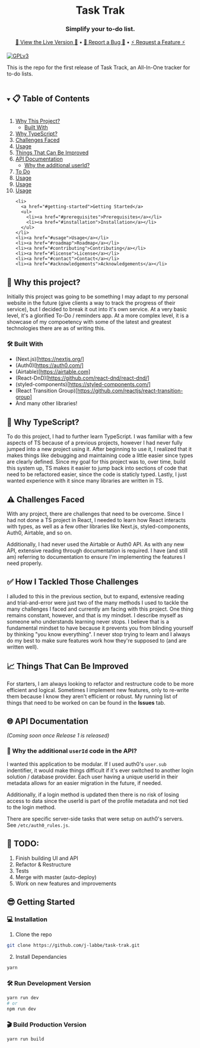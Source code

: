 <div align="center">
  <h1>Task Trak</h1>
  <!-- Logo coming soon -->
  <h3>Simplify your to-do list.</h3>
  <p align="center">
    <a href="https://tasktrak.io">🎉 View the Live Version 🎉</a>
          •      
    <a href="https://github.com/j-labbe/task-trak/issues">🐞 Report a Bug 🐞</a>
          •      
    <a href="https://github.com/j-labbe/task-trak/issues">⚡️ Request a Feature ⚡️</a>
  </p>
</div>

[![GPLv3][license-shield]][license-url]

This is the repo for the first release of Task Track, an All-In-One tracker for to-do lists.

<details open="open">
  <summary><h2 style="display: inline-block">📋 Table of Contents</h2></summary>
  <ol>
    <li>
      <a href="#-why-this-project">Why This Project?</a>
      <ul>
        <li><a href="#-built-with">Built With</a></li>
      </ul>
    </li>
    <li><a href="#-why-typescript">Why TypeScript?</a></li>
    <li><a href="#%EF%B8%8F-challenges-faced">Challenges Faced</a></li>
    <li><a href="#-how-i-tackled-those-challenges">Usage</a></li>
    <li><a href="https://github.com/j-labbe/task-trak/tree/feature-list-dnd#-things-that-can-be-improved">Things That Can Be Improved</a></li>
    <li>
      <a href="#-api-documentation">API Documentation</a>
      <ul>
        <li><a href="#-why-the-additional-userid-code-in-the-api">Why the additional userId?</a></li>
      </ul>
    </li>
    <li><a href="#-todo">To Do</a></li>
    <li><a href="#usage">Usage</a></li>
    <li><a href="#usage">Usage</a></li>
    <li><a href="#usage">Usage</a></li>
    
    
    <li>
      <a href="#getting-started">Getting Started</a>
      <ul>
        <li><a href="#prerequisites">Prerequisites</a></li>
        <li><a href="#installation">Installation</a></li>
      </ul>
    </li>
    <li><a href="#usage">Usage</a></li>
    <li><a href="#roadmap">Roadmap</a></li>
    <li><a href="#contributing">Contributing</a></li>
    <li><a href="#license">License</a></li>
    <li><a href="#contact">Contact</a></li>
    <li><a href="#acknowledgements">Acknowledgements</a></li>
  </ol>
</details>

## 🤔 Why this project?
Initially this project was going to be something I may adapt to my personal website in the future (give clients a way to track the progress of their service), but I decided to break it out into it's own service. At a very basic level, it's a glorified To-Do / reminders app. At a more complex level, it is a showcase of my compoetency with some of the latest and greatest technologies there are as of writing this.

### 🛠 Built With
* (Next.js)[https://nextjs.org/]
* (Auth0)[https://auth0.com/]
* (Airtable)[https://airtable.com]
* (React-DnD)[https://github.com/react-dnd/react-dnd/]
* (styled-components)[https://styled-components.com/]
* (React Transition Group)[https://github.com/reactjs/react-transition-group]
* And many other libraries!

## 🤔 Why TypeScript?
To do this project, I had to further learn TypeScript. I was familiar with a few aspects of TS because of a previous projects, however I had never fully jumped into a new project using it. After beginning to use it, I realized that it makes things like debugging and maintaining code a little easier since types are clearly defined. Since my goal for this project was to, over time, build this system up, TS makes it easier to jump back into sections of code that need to be refactored easier, since the code is staticly typed. Lastly, I just wanted experience with it since many libraries are written in TS.

## ⚠️ Challenges Faced
With any project, there are challenges that need to be overcome. Since I had not done a TS project in React, I needed to learn how React interacts with types, as well as a few other libraries like Next.js, styled-components, Auth0, Airtable, and so on.

Additionally, I had never used the Airtable or Auth0 API. As with any new API, extensive reading through documentation is required. I have (and still am) referring to documentation to ensure I'm implementing the features I need properly.

## ✅ How I Tackled Those Challenges
I alluded to this in the previous section, but to expand, extensive reading and trial-and-error were just two of the many methods I used to tackle the many challenges I faced and currently am facing with this project. One thing remains constant, however, and that is my mindset. I describe myself as someone who understands learning never stops. I believe that is a fundamental mindset to have because it prevents you from blinding yourself by thinking "you know everything". I never stop trying to learn and I always do my best to make sure features work how they're supposed to (and are written well).

## 📈 Things That Can Be Improved
For starters, I am always looking to refactor and restructure code to be more efficient and logical. Sometimes I implement new features, only to re-write them because I know they aren't efficient or robust. My running list of things that need to be worked on can be found in the **Issues** tab.

## 🌐 API Documentation
*(Coming soon once Release 1 is released)*
### 🤔 Why the additional `userId` code in the API?
I wanted this application to be modular. If I used auth0's `user.sub` indentifier, it would make things difficult if it's ever switched to another login solution / database provider. Each user having a unique userId in their metadata allows for an easier migration in the future, if needed. 

Additionally, if a login method is updated then there is no risk of losing access to data since the userId is part of the profile metadata and not tied to the login method.

There are specific server-side tasks that were setup on auth0's servers. See `/etc/auth0_rules.js`.

## 📄 TODO:
1. Finish building UI and API
2. Refactor & Restructure
4. Tests
5. Merge with master (auto-deploy)
6. Work on new features and improvements

## 😎 Getting Started

### 💻 Installation
1. Clone the repo
```sh
git clone https://github.com/j-labbe/task-trak.git
```
2. Install Dependancies
```sh
yarn
```

### 🛠 Run Development Version
```sh
yarn run dev
# or
npm run dev
```

### 🎬 Build Production Version
```sh
yarn run build
```

<!--
*** To avoid retyping too much info. Do a search and replace for the following:
*** github_username, repo_name, twitter_handle, email, project_title, project_description
-->



<!-- PROJECT SHIELDS
<!--
*** I'm using markdown "reference style" links for readability.
*** Reference links are enclosed in brackets [ ] instead of parentheses ( ).
*** See the bottom of this document for the declaration of the reference variables
*** for contributors-url, forks-url, etc. This is an optional, concise syntax you may use.
*** https://www.markdownguide.org/basic-syntax/#reference-style-links

[![Contributors][contributors-shield]][contributors-url]
[![Forks][forks-shield]][forks-url]
[![Stargazers][stars-shield]][stars-url]
[![Issues][issues-shield]][issues-url]
[![MIT License][license-shield]][license-url]
[![LinkedIn][linkedin-shield]][linkedin-url]



<!-- PROJECT LOGO 
<br />
<p align="center">
  <a href="https://github.com/github_username/repo_name">
    <img src="images/logo.png" alt="Logo" width="80" height="80">
  </a>

  <h3 align="center">project_title</h3>

  <p align="center">
    project_description
    <br />
    <a href="https://github.com/github_username/repo_name"><strong>Explore the docs »</strong></a>
    <br />
    <br />
    <a href="https://github.com/github_username/repo_name">View Demo</a>
    ·
    <a href="https://github.com/github_username/repo_name/issues">Report Bug</a>
    ·
    <a href="https://github.com/github_username/repo_name/issues">Request Feature</a>
  </p>
</p>



<!-- TABLE OF CONTENTS
<details open="open">
  <summary><h2 style="display: inline-block">Table of Contents</h2></summary>
  <ol>
    <li>
      <a href="#about-the-project">About The Project</a>
      <ul>
        <li><a href="#built-with">Built With</a></li>
      </ul>
    </li>
    <li>
      <a href="#getting-started">Getting Started</a>
      <ul>
        <li><a href="#prerequisites">Prerequisites</a></li>
        <li><a href="#installation">Installation</a></li>
      </ul>
    </li>
    <li><a href="#usage">Usage</a></li>
    <li><a href="#roadmap">Roadmap</a></li>
    <li><a href="#contributing">Contributing</a></li>
    <li><a href="#license">License</a></li>
    <li><a href="#contact">Contact</a></li>
    <li><a href="#acknowledgements">Acknowledgements</a></li>
  </ol>
</details>



<!-- ABOUT THE PROJECT
## About The Project

[![Product Name Screen Shot][product-screenshot]](https://example.com)

Here's a blank template to get started:
**To avoid retyping too much info. Do a search and replace with your text editor for the following:**
`github_username`, `repo_name`, `twitter_handle`, `email`, `project_title`, `project_description`


### Built With

* []()
* []()
* []()



<!-- GETTING STARTED 
## Getting Started

To get a local copy up and running follow these simple steps.

### Prerequisites

This is an example of how to list things you need to use the software and how to install them.
* npm
  ```sh
  npm install npm@latest -g
  ```

### Installation

1. Clone the repo
   ```sh
   git clone https://github.com/github_username/repo_name.git
   ```
2. Install NPM packages
   ```sh
   npm install
   ```



<!-- USAGE EXAMPLES 
## Usage

Use this space to show useful examples of how a project can be used. Additional screenshots, code examples and demos work well in this space. You may also link to more resources.

_For more examples, please refer to the [Documentation](https://example.com)_



<!-- ROADMAP 
## Roadmap

See the [open issues](https://github.com/github_username/repo_name/issues) for a list of proposed features (and known issues).



<!-- CONTRIBUTING 
## Contributing

Contributions are what make the open source community such an amazing place to learn, inspire, and create. Any contributions you make are **greatly appreciated**.

1. Fork the Project
2. Create your Feature Branch (`git checkout -b feature/AmazingFeature`)
3. Commit your Changes (`git commit -m 'Add some AmazingFeature'`)
4. Push to the Branch (`git push origin feature/AmazingFeature`)
5. Open a Pull Request



<!-- LICENSE 
## License

Distributed under the MIT License. See `LICENSE` for more information.



<!-- CONTACT 
## Contact

Your Name - [@twitter_handle](https://twitter.com/twitter_handle) - email

Project Link: [https://github.com/github_username/repo_name](https://github.com/github_username/repo_name)



<!-- ACKNOWLEDGEMENTS 
## Acknowledgements

* []()
* []()
* []()





<!-- MARKDOWN LINKS & IMAGES 
<!-- https://www.markdownguide.org/basic-syntax/#reference-style-links 
[contributors-shield]: https://img.shields.io/github/contributors/github_username/repo.svg?style=for-the-badge
[contributors-url]: https://github.com/github_username/repo_name/graphs/contributors
[forks-shield]: https://img.shields.io/github/forks/github_username/repo.svg?style=for-the-badge
[forks-url]: https://github.com/github_username/repo_name/network/members
[stars-shield]: https://img.shields.io/github/stars/github_username/repo.svg?style=for-the-badge
[stars-url]: https://github.com/github_username/repo_name/stargazers
[issues-shield]: https://img.shields.io/github/issues/github_username/repo.svg?style=for-the-badge
[issues-url]: https://github.com/github_username/repo_name/issues
-->
[license-shield]: https://img.shields.io/github/license/j-labbe/task-trak.svg
[license-url]: https://github.com/j-labbe/task-trak/blob/feature-list-dnd/LICENSE
<!--[linkedin-shield]: https://img.shields.io/badge/-LinkedIn-black.svg?style=for-the-badge&logo=linkedin&colorB=555
[linkedin-url]: https://linkedin.com/in/github_username
